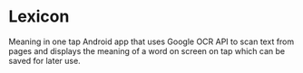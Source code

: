 # Lexicon
Meaning in one tap
Android app that uses Google OCR API to scan text from pages and displays the meaning of a word on screen on tap which can be saved for later use.
